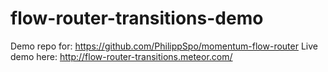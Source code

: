 # flow-router-transitions-demo
Demo repo for: https://github.com/PhilippSpo/momentum-flow-router
Live demo here: http://flow-router-transitions.meteor.com/
